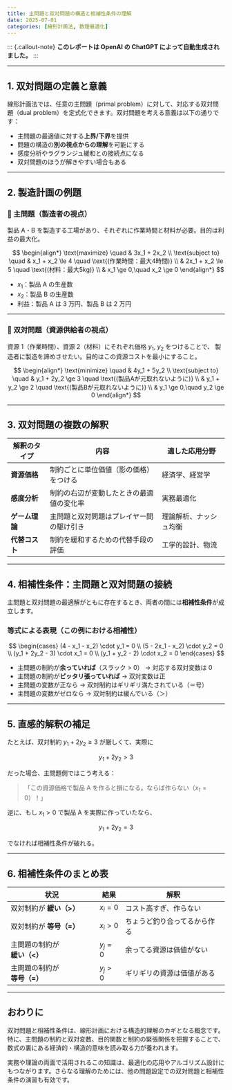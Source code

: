 ```yaml
---
title: 主問題と双対問題の構造と相補性条件の理解
date: 2025-07-01
categories: [線形計画法, 数理最適化]
---
```


::: {.callout-note}
**このレポートは OpenAI の ChatGPT によって自動生成されました。**
:::

---

## 1. 双対問題の定義と意義

線形計画法では、任意の主問題（primal problem）に対して、対応する双対問題（dual problem）を定式化できます。双対問題を考える意義は以下の通りです：

- 主問題の最適値に対する**上界/下界**を提供
- 問題の構造の**別の視点からの理解**を可能にする
- 感度分析やラグランジュ緩和との接続点になる
- 双対問題のほうが解きやすい場合もある

---

## 2. 製造計画の例題

### 📘 主問題（製造者の視点）

製品 A・B を製造する工場があり、それぞれに作業時間と材料が必要。目的は利益の最大化。

$$
\begin{align*}
\text{maximize} \quad & 3x_1 + 2x_2 \\
\text{subject to} \quad
& x_1 + x_2 \le 4 \quad \text{(作業時間：最大4時間)} \\
& 2x_1 + x_2 \le 5 \quad \text{(材料：最大5kg)} \\
& x_1 \ge 0,\quad x_2 \ge 0
\end{align*}
$$

- $x_1$：製品 A の生産数
- $x_2$：製品 B の生産数
- 利益：製品 A は 3 万円、製品 B は 2 万円

---

### 📗 双対問題（資源供給者の視点）

資源 1（作業時間）、資源 2（材料）にそれぞれ価格 $y_1$, $y_2$ をつけることで、
製造者に製造を諦めさせたい。目的はこの資源コストを最小にすること。

$$
\begin{align*}
\text{minimize} \quad & 4y_1 + 5y_2 \\
\text{subject to} \quad
& y_1 + 2y_2 \ge 3 \quad \text{(製品Aが元取れないように)} \\
& y_1 + y_2 \ge 2 \quad \text{(製品Bが元取れないように)} \\
& y_1 \ge 0,\quad y_2 \ge 0
\end{align*}
$$

---

## 3. 双対問題の複数の解釈

| 解釈のタイプ   | 内容                                     | 適した応用分野         |
| -------------- | ---------------------------------------- | ---------------------- |
| **資源価格**   | 制約ごとに単位価値（影の価格）をつける   | 経済学、経営学         |
| **感度分析**   | 制約の右辺が変動したときの最適値の変化率 | 実務最適化             |
| **ゲーム理論** | 主問題と双対問題はプレイヤー間の駆け引き | 理論解析、ナッシュ均衡 |
| **代替コスト** | 制約を緩和するための代替手段の評価       | 工学的設計、物流       |

---

## 4. 相補性条件：主問題と双対問題の接続

主問題と双対問題の最適解がともに存在するとき、両者の間には**相補性条件**が成立します。

### 等式による表現（この例における相補性）

$$
\begin{cases}
(4 - x_1 - x_2) \cdot y_1 = 0 \\
(5 - 2x_1 - x_2) \cdot y_2 = 0 \\
(y_1 + 2y_2 - 3) \cdot x_1 = 0 \\
(y_1 + y_2 - 2) \cdot x_2 = 0
\end{cases}
$$

- 主問題の制約が**余っていれば**（スラック > 0） → 対応する双対変数は 0
- 主問題の制約が**ピッタリ張っていれば** → 双対変数は正
- 主問題の変数が正なら → 双対制約はギリギリ満たされている（＝号）
- 主問題の変数がゼロなら → 双対制約は緩んでいる（＞）

---

## 5. 直感的解釈の補足

たとえば、双対制約 $y_1 + 2y_2 \ge 3$ が厳しくて、実際に

$$
y_1 + 2y_2 > 3
$$

だった場合、主問題側ではこう考える：

> 「この資源価格で製品 A を作ると損になる。ならば作らない（$x_1 = 0$）！」

逆に、もし $x_1 > 0$ で製品 A を実際に作っていたなら、

$$
y_1 + 2y_2 = 3
$$

でなければ相補性条件が破れる。

---

## 6. 相補性条件のまとめ表

| 状況                         | 結果      | 解釈                         |
| ---------------------------- | --------- | ---------------------------- |
| 双対制約が **緩い（>）**     | $x_i = 0$ | コスト高すぎ、作らない       |
| 双対制約が **等号（=）**     | $x_i > 0$ | ちょうど釣り合ってるから作る |
| 主問題の制約が **緩い（<）** | $y_j = 0$ | 余ってる資源は価値がない     |
| 主問題の制約が **等号（=）** | $y_j > 0$ | ギリギリの資源は価値がある   |

---

## おわりに

双対問題と相補性条件は、線形計画における構造的理解のカギとなる概念です。特に、主問題の制約と双対変数、目的関数と制約の緊張関係を把握することで、数式の裏にある経済的・構造的意味を読み取る力が養われます。

実務や理論の両面で活用されるこの知識は、最適化の応用やアルゴリズム設計にもつながります。さらなる理解のためには、他の問題設定での双対問題と相補性条件の演習も有効です。
